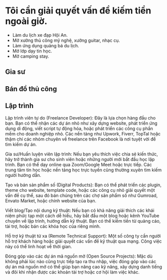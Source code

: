 # Tôi cần giải quyết vấn đề kiếm tiền ngoài giờ.

- Làm du lịch xe đạp Hội An.
- Mở xưởng thủ công mỹ nghệ, xưởng guitar, nhạc cụ.
- Làm ứng dụng quảng bá du lịch.
- Mở lớp dạy tin học.
- Mở camping stay.

## Gia sư

## Bán đồ thủ công

## Lập trình

Lập trình viên tự do (Freelance Developer): Đây là lựa chọn hàng đầu cho bạn. Bạn có thể nhận các dự án nhỏ như xây dựng website, phát triển ứng dụng di động, viết script tự động hóa, hoặc phát triển các công cụ phần mềm cho doanh nghiệp nhỏ. Các nền tảng như Upwork, Fiverr, TopTal hoặc thậm chí các nhóm chuyên về freelance trên Facebook là nơi tuyệt vời để tìm kiếm dự án.

Gia sư/Huấn luyện viên lập trình: Nếu bạn yêu thích việc chia sẻ kiến thức, hãy trở thành gia sư cho sinh viên hoặc những người mới bắt đầu học lập trình. Bạn có thể dạy online qua Zoom/Google Meet hoặc trực tiếp. Các trung tâm tin học hoặc nền tảng học trực tuyến cũng thường xuyên tìm kiếm người hướng dẫn.

Tạo và bán sản phẩm số (Digital Products): Bạn có thể phát triển các plugin, theme cho website, template code, hoặc các công cụ nhỏ giải quyết một vấn đề cụ thể, sau đó bán chúng trên các chợ sản phẩm số như Gumroad, Envato Market, hoặc chính website của bạn.

Viết blog/Tạo nội dung kỹ thuật: Nếu bạn có khả năng giải thích các khái niệm phức tạp một cách dễ hiểu, hãy bắt đầu một blog hoặc kênh YouTube chuyên về lập trình, hướng dẫn kỹ thuật. Bạn có thể kiếm tiền từ quảng cáo, tài trợ, hoặc bán các khóa học của riêng mình.

Hỗ trợ kỹ thuật từ xa (Remote Technical Support): Một số công ty cần người hỗ trợ khách hàng hoặc giải quyết các vấn đề kỹ thuật qua mạng. Công việc này có thể linh hoạt về thời gian.

Đóng góp vào các dự án mã nguồn mở (Open Source Projects): Mặc dù không phải lúc nào cũng trực tiếp tạo ra thu nhập, việc đóng góp vào các dự án mã nguồn mở có thể giúp bạn nâng cao kỹ năng, xây dựng danh tiếng và đôi khi nhận được các khoản tài trợ hoặc cơ hội làm việc khác.
